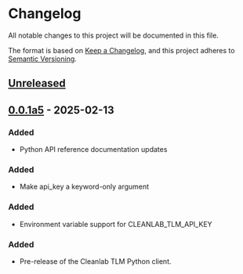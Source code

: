 # Changelog

All notable changes to this project will be documented in this file.

The format is based on [Keep a Changelog](https://keepachangelog.com/en/1.1.0/),
and this project adheres to [Semantic Versioning](https://semver.org/spec/v2.0.0.html).

## [Unreleased]

## [0.0.1a5] - 2025-02-13

### Added

- Python API reference documentation updates

### Added

- Make api_key a keyword-only argument


### Added

- Environment variable support for CLEANLAB_TLM_API_KEY

### Added

- Pre-release of the Cleanlab TLM Python client.

[Unreleased]: https://github.com/cleanlab/cleanlab-tlm/compare/v0.0.1a5...HEAD
[0.0.1a5]: https://github.com/cleanlab/cleanlab-tlm/compare/v0.0.1a4...v0.0.1a5
[0.0.1a4]: https://github.com/cleanlab/cleanlab-tlm/compare/v0.0.1a3...v0.0.1a4
[0.0.1a3]: https://github.com/cleanlab/cleanlab-tlm/compare/v0.0.1a2...v0.0.1a3
[0.0.1a2]: https://github.com/cleanlab/cleanlab-tlm/compare/v0.0.1a1...v0.0.1a2
[0.0.1a1]: https://github.com/cleanlab/cleanlab-tlm/releases/tag/v0.0.1a1
